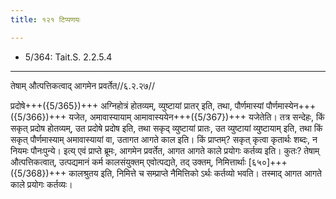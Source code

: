 ```yaml
---
title: १२१ टिप्पणयः

---
```

- 5/364: Tait.S. 2.2.5.4
____________________________________________


तेषाम् औत्पत्तिकत्वाद् आगमेन प्रवर्तेत//६.२.२७//

प्रदोषे+++({5/365})+++ अग्निहोत्रं होतव्यम्, व्युष्टायां प्रातर् इति, तथा, पौर्णमास्यां पौर्णमास्येन+++({5/366})+++ यजेत, अमावास्यायाम् आमावास्ययेन+++({5/367})+++ यजेतेति। तत्र सन्देहः, किं सकृत् प्रदोष होतव्यम्, उत प्रदोषे प्रदोष इति, तथा सकृद् व्युष्टायां प्रातः, उत व्युष्टायां व्युष्टायाम् इति, तथा किं सकृत् पौर्णमास्याम् अमावास्यायां वा, उतागत आगते काल इति। किं प्राप्तम्? सकृत् कृत्वा कृतार्थः शब्दः, न नियमः पौनःपुन्ये।
इत्य् एवं प्राप्ते ब्रूमः, आगमेन प्रवर्तेत, आगत आगते काले प्रयोगः कर्तव्य इति। कुतः? तेषाम् औत्पत्तिकत्वात्, उत्पद्यमानं कर्म कालसंयुक्तम् एवोत्पद्यते, तद् उक्तम्, निमित्तार्थाः [६५०]+++({5/368})+++ कालश्रुतय इति, निमित्ते च सम्प्राप्ते नैमित्तिको ऽर्थः कर्तव्यो भवति। तस्माद् आगत आगते काले प्रयोगः कर्तव्यः।